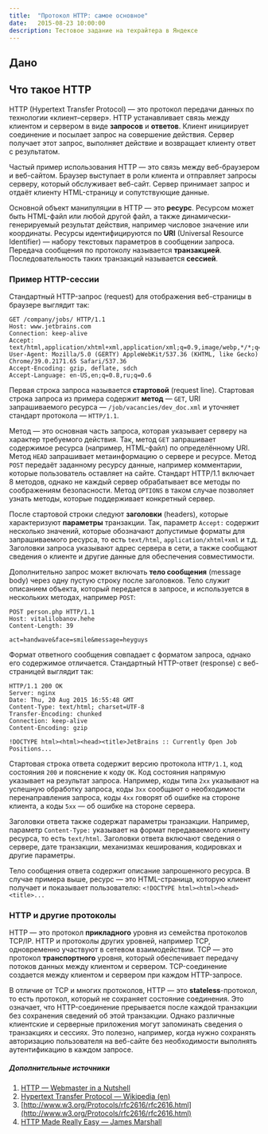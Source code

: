 ```yaml
---
title:  "Протокол HTTP: самое основное"
date:   2015-08-23 10:00:00
description: Тестовое задание на техрайтера в Яндексе
---
```


## Дано

## Что такое HTTP

HTTP (Hypertext Transfer Protocol) — это протокол передачи данных по технологии «клиент–сервер». HTTP устанавливает связь между клиентом и сервером в виде **запросов** и **ответов**. Клиент инициирует соединение и посылает запрос на совершение действия. Сервер получает этот запрос, выполняет действие и возвращает клиенту ответ с результатом.

Частый пример использования HTTP — это связь между веб-браузером и веб-сайтом. Браузер выступает в роли клиента и отправляет запросы серверу, который обслуживает веб-сайт. Сервер принимает запрос и отдаёт клиенту HTML-страницу и сопутствующие данные. 

Основной объект манипуляции в HTTP — это **ресурс**. Ресурсом может быть HTML-файл или любой другой файл, а также динамически-генерируемый результат действия, например числовое значение или координаты. Ресурсы идентифицируются по **URI** (Universal Resource Identifier) — набору текстовых параметров в сообщении запроса. Передача сообщения по протоколу называется **транзакцией**. Последовательность таких транзакций называется **сессией**.

### Пример HTTP-сессии

Стандартный HTTP-запрос (request) для отображения веб-страницы в браузере выглядит так:

```
GET /company/jobs/ HTTP/1.1
Host: www.jetbrains.com
Connection: keep-alive
Accept: text/html,application/xhtml+xml,application/xml;q=0.9,image/webp,*/*;q=0.8
User-Agent: Mozilla/5.0 (GERTY) AppleWebKit/537.36 (KHTML, like Gecko) Chrome/39.0.2171.65 Safari/537.36
Accept-Encoding: gzip, deflate, sdch
Accept-Language: en-US,en;q=0.8,ru;q=0.6
```

Первая строка запроса называется **стартовой** (request line). Стартовая строка запроса из примера содержит **метод** — `GET`, URI запрашиваемого ресурса — `/job/vacancies/dev_doc.xml` и уточняет стандарт протокола — `HTTP/1.1`.

Метод — это основная часть запроса, которая указывает серверу на характер требуемого действия. Так, метод `GET` запрашивает содержимое ресурса (например, HTML-файл) по определённому URI. Метод `HEAD` запрашивает метаинформацию о сервере и ресурсе. Метод `POST` передаёт заданному ресурсу данные, например комментарии, которые пользователь оставляет на сайте. Стандарт HTTP/1.1 включает 8 методов, однако не каждый сервер обрабатывает все методы по соображениям безопасности. Метод `OPTIONS` в таком случае позволяет узнать методы, которые поддерживает конкретный сервер.

После стартовой строки следуют **заголовки** (headers), которые характеризуют **параметры** транзакции. Так, параметр `Accept:` содержит несколько значений, которые обозначают допустимые форматы для запрашиваемого ресурса, то есть `text/html`, `application/xhtml+xml` и т.д. Заголовки запроса указывают адрес сервера в сети, а также сообщают сведения о клиенте и другие данные для обеспечения совместимости.

Дополнительно запрос может включать **тело сообщения** (message body) через одну пустую строку после заголовков. Тело служит описанием объекта, который передается в запросе, и используется в нескольких методах, например `POST`:

```HTTP
POST person.php HTTP/1.1
Host: vitalilobanov.hehe
Content-Length: 39

act=handwave&face=smile&message=heyguys
```

Формат ответного сообщения совпадает с форматом запроса, однако его содержимое отличается. Стандартный HTTP-ответ (response) с веб-страницей выглядит так:

```HTTP
HTTP/1.1 200 OK
Server: nginx
Date: Thu, 20 Aug 2015 16:55:48 GMT
Content-Type: text/html; charset=UTF-8
Transfer-Encoding: chunked
Connection: keep-alive
Content-Encoding: gzip

!DOCTYPE html><html><head><title>JetBrains :: Currently Open Job Positions...
```

Стартовая строка ответа содержит версию протокола `HTTP/1.1`, код состояния `200` и пояснение к коду `OK`. Код состояния напрямую указывает на результат запроса. Например, коды типа `2xx` указывают на успешную обработку запроса, коды `3xx` сообщают о необходимости перенаправления запроса, коды `4xx` говорят об ошибке на стороне клиента, а коды `5xx` — об ошибке на стороне сервера.

Заголовки ответа также содержат параметры транзакции. Например, параметр `Content-Type:` указывает на формат передаваемого клиенту ресурса, то есть `text/html`. Заголовки ответа включают сведения о сервере, дате транзакции, механизмах кеширования, кодировках и другие параметры.   

Тело сообщения ответа содержит описание запрошенного ресурса. В случае примера выше, ресурс — это HTML-страница, которую клиент получает и показывает пользователю: `<!DOCTYPE html><html><head><title>...`

### HTTP и другие протоколы

HTTP — это протокол **прикладного** уровня из семейства протоколов TCP/IP. HTTP и протоколы других уровней, например TCP, одновременно участвуют в сетевом взаимодействии. TCP — это протокол **транспортного** уровня, который обеспечивает передачу потоков данных между клиентом и сервером. TCP-соединение создается между клиентом и сервером при каждом HTTP-запросе.

В отличие от TCP и многих протоколов, HTTP — это **stateless**-протокол, то есть протокол, который не сохраняет состояние соединения. Это означает, что HTTP-соединение прерывается после каждой транзакции без сохранения сведений об этой транзакции. Однако различные клиентские и серверные приложения могут запоминать сведения о транзакциях и сессиях. Это полезно, например, когда нужно сохранять авторизацию пользователя на веб-сайте без необходимости выполнять аутентификацию в каждом запросе.

##### Дополнительные источники

1. [HTTP — Webmaster in a Nutshell](http://docstore.mik.ua/orelly/webprog/webnut/ch17_01.htm)
2. [Hypertext Transfer Protocol — Wikipedia (en)](https://en.wikipedia.org/wiki/Hypertext_Transfer_Protocol)
3. [http://www.w3.org/Protocols/rfc2616/rfc2616.html](http://www.w3.org/Protocols/rfc2616/rfc2616.html)
4. [HTTP Made Really Easy — James Marshall](http://www.jmarshall.com/easy/http/)